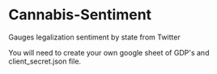# Cannabis-Sentiment
Gauges legalization sentiment by state from Twitter

You will need to create your own google sheet of GDP's and client_secret.json file.
